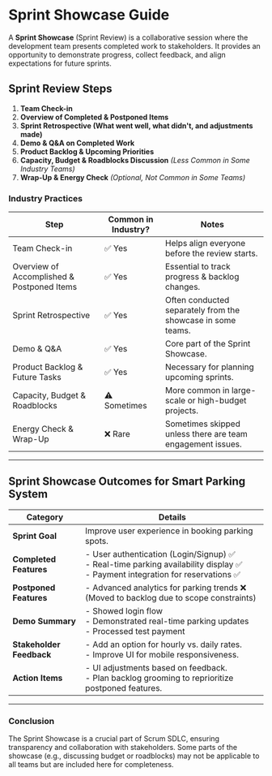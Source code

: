 # Sprint Showcase Guide  

A **Sprint Showcase** (Sprint Review) is a collaborative session where the development team presents completed work to stakeholders. It provides an opportunity to demonstrate progress, collect feedback, and align expectations for future sprints.

## **Sprint Review Steps**
1. **Team Check-in**  
2. **Overview of Completed & Postponed Items**  
3. **Sprint Retrospective (What went well, what didn't, and adjustments made)**  
4. **Demo & Q&A on Completed Work**  
5. **Product Backlog & Upcoming Priorities**  
6. **Capacity, Budget & Roadblocks Discussion** *(Less Common in Some Industry Teams)*  
7. **Wrap-Up & Energy Check** *(Optional, Not Common in Some Teams)*  

### **Industry Practices**
| Step | Common in Industry? | Notes |
|------|------------------|-------|
| Team Check-in | ✅ Yes | Helps align everyone before the review starts. |
| Overview of Accomplished & Postponed Items | ✅ Yes | Essential to track progress & backlog changes. |
| Sprint Retrospective | ✅ Yes | Often conducted separately from the showcase in some teams. |
| Demo & Q&A | ✅ Yes | Core part of the Sprint Showcase. |
| Product Backlog & Future Tasks | ✅ Yes | Necessary for planning upcoming sprints. |
| Capacity, Budget & Roadblocks | ⚠️ Sometimes | More common in large-scale or high-budget projects. |
| Energy Check & Wrap-Up | ❌ Rare | Sometimes skipped unless there are team engagement issues. |

---

## **Sprint Showcase Outcomes for Smart Parking System**
| **Category** | **Details** |
|-------------|------------|
| **Sprint Goal** | Improve user experience in booking parking spots. |
| **Completed Features** | - User authentication (Login/Signup) ✅ <br> - Real-time parking availability display ✅ <br> - Payment integration for reservations ✅ |
| **Postponed Features** | - Advanced analytics for parking trends ❌ (Moved to backlog due to scope constraints) |
| **Demo Summary** | - Showed login flow <br> - Demonstrated real-time parking updates <br> - Processed test payment |
| **Stakeholder Feedback** | - Add an option for hourly vs. daily rates. <br> - Improve UI for mobile responsiveness. |
| **Action Items** | - UI adjustments based on feedback. <br> - Plan backlog grooming to reprioritize postponed features. |

---

### **Conclusion**
The Sprint Showcase is a crucial part of Scrum SDLC, ensuring transparency and collaboration with stakeholders. Some parts of the showcase (e.g., discussing budget or roadblocks) may not be applicable to all teams but are included here for completeness.  
